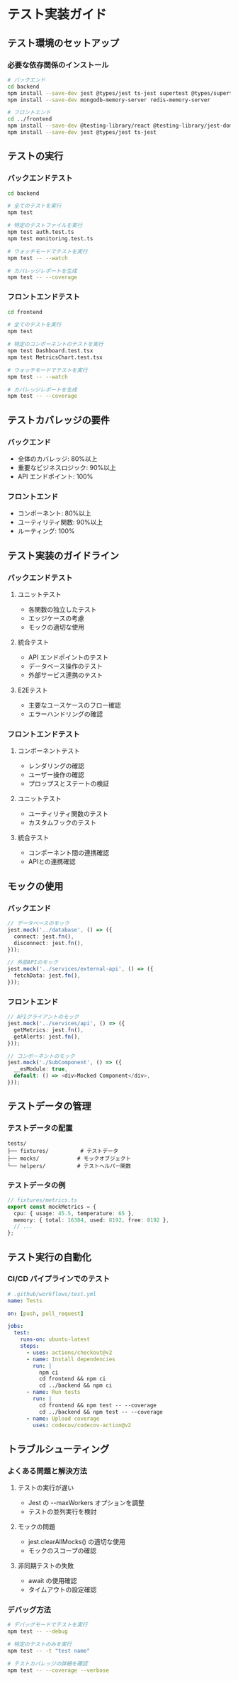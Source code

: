 # テスト実装ガイド

## テスト環境のセットアップ

### 必要な依存関係のインストール

```bash
# バックエンド
cd backend
npm install --save-dev jest @types/jest ts-jest supertest @types/supertest
npm install --save-dev mongodb-memory-server redis-memory-server

# フロントエンド
cd ../frontend
npm install --save-dev @testing-library/react @testing-library/jest-dom @testing-library/user-event
npm install --save-dev jest @types/jest ts-jest
```

## テストの実行

### バックエンドテスト

```bash
cd backend

# 全てのテストを実行
npm test

# 特定のテストファイルを実行
npm test auth.test.ts
npm test monitoring.test.ts

# ウォッチモードでテストを実行
npm test -- --watch

# カバレッジレポートを生成
npm test -- --coverage
```

### フロントエンドテスト

```bash
cd frontend

# 全てのテストを実行
npm test

# 特定のコンポーネントのテストを実行
npm test Dashboard.test.tsx
npm test MetricsChart.test.tsx

# ウォッチモードでテストを実行
npm test -- --watch

# カバレッジレポートを生成
npm test -- --coverage
```

## テストカバレッジの要件

### バックエンド
- 全体のカバレッジ: 80%以上
- 重要なビジネスロジック: 90%以上
- API エンドポイント: 100%

### フロントエンド
- コンポーネント: 80%以上
- ユーティリティ関数: 90%以上
- ルーティング: 100%

## テスト実装のガイドライン

### バックエンドテスト
1. ユニットテスト
   - 各関数の独立したテスト
   - エッジケースの考慮
   - モックの適切な使用

2. 統合テスト
   - API エンドポイントのテスト
   - データベース操作のテスト
   - 外部サービス連携のテスト

3. E2Eテスト
   - 主要なユースケースのフロー確認
   - エラーハンドリングの確認

### フロントエンドテスト
1. コンポーネントテスト
   - レンダリングの確認
   - ユーザー操作の確認
   - プロップスとステートの検証

2. ユニットテスト
   - ユーティリティ関数のテスト
   - カスタムフックのテスト

3. 統合テスト
   - コンポーネント間の連携確認
   - APIとの連携確認

## モックの使用

### バックエンド
```typescript
// データベースのモック
jest.mock('../database', () => ({
  connect: jest.fn(),
  disconnect: jest.fn(),
}));

// 外部APIのモック
jest.mock('../services/external-api', () => ({
  fetchData: jest.fn(),
}));
```

### フロントエンド
```typescript
// APIクライアントのモック
jest.mock('../services/api', () => ({
  getMetrics: jest.fn(),
  getAlerts: jest.fn(),
}));

// コンポーネントのモック
jest.mock('./SubComponent', () => ({
  __esModule: true,
  default: () => <div>Mocked Component</div>,
}));
```

## テストデータの管理

### テストデータの配置
```
tests/
├── fixtures/          # テストデータ
├── mocks/            # モックオブジェクト
└── helpers/          # テストヘルパー関数
```

### テストデータの例
```typescript
// fixtures/metrics.ts
export const mockMetrics = {
  cpu: { usage: 45.5, temperature: 65 },
  memory: { total: 16384, used: 8192, free: 8192 },
  // ...
};
```

## テスト実行の自動化

### CI/CD パイプラインでのテスト
```yaml
# .github/workflows/test.yml
name: Tests

on: [push, pull_request]

jobs:
  test:
    runs-on: ubuntu-latest
    steps:
      - uses: actions/checkout@v2
      - name: Install dependencies
        run: |
          npm ci
          cd frontend && npm ci
          cd ../backend && npm ci
      - name: Run tests
        run: |
          cd frontend && npm test -- --coverage
          cd ../backend && npm test -- --coverage
      - name: Upload coverage
        uses: codecov/codecov-action@v2
```

## トラブルシューティング

### よくある問題と解決方法

1. テストの実行が遅い
   - Jest の --maxWorkers オプションを調整
   - テストの並列実行を検討

2. モックの問題
   - jest.clearAllMocks() の適切な使用
   - モックのスコープの確認

3. 非同期テストの失敗
   - await の使用確認
   - タイムアウトの設定確認

### デバッグ方法

```bash
# デバッグモードでテストを実行
npm test -- --debug

# 特定のテストのみを実行
npm test -- -t "test name"

# テストカバレッジの詳細を確認
npm test -- --coverage --verbose